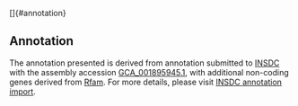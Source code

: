 []{#annotation}

Annotation
----------

The annotation presented is derived from annotation submitted to
[INSDC](http://www.insdc.org) with the assembly accession
[GCA\_001895945.1](http://www.ebi.ac.uk/ena/data/view/GCA_001895945.1),
with additional non-coding genes derived from
[Rfam](http://rfam.xfam.org/). For more details, please visit [INSDC
annotation
import](http://ensemblgenomes.org/info/data/insdc_annotation).
